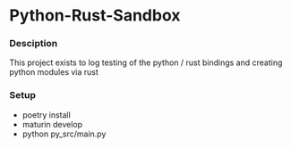 # Python-Rust-Sandbox

### Desciption

This project exists to log testing of the python / rust bindings and creating python modules via rust

### Setup

- poetry install
- maturin develop
- python py_src/main.py
